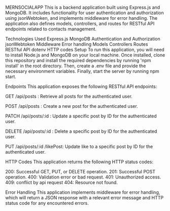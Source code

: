 MERNSOCIALAPP
This is a backend application built using Express.js and MongoDB. It includes functionality for user authentication and authorization using jsonWebtoken, and implements middleware for error handling. The application also defines models, controllers, and routes for RESTful API endpoints related to contacts management.

Technologies Used
Express.js
MongoDB
Authentication and Authorization
jsonWebtoken
Middleware
Error handling
Models
Controllers
Routes
RESTful API
dotenv
HTTP codes
Setup
To run this application, you will need to install Node.js and MongoDB on your local machine. Once installed, clone this repository and install the required dependencies by running 'npm install' in the root directory. Then, create a .env file and provide the necessary environment variables. Finally, start the server by running npm start.

Endpoints
This application exposes the following RESTful API endpoints:

GET /api/posts : Retrieve all posts for the authenticated user.

POST /api/posts : Create a new post for the authenticated user.

PATCH /api/posts/:id : Update a specific post by ID for the authenticated user.

DELETE /api/posts/:id : Delete a specific post by ID for the authenticated user.

PUT /api/posts/:id /likePost: Update like to a specific post by ID for the authenticated user.

HTTP Codes
This application returns the following HTTP status codes:

200: Successful GET, PUT, or DELETE operation.
201: Successful POST operation.
400: Validation error or bad request.
401: Unauthorized access.
409: conflict by api request
404: Resource not found.

Error Handling
This application implements middleware for error handling, which will return a JSON response with a relevant error message and HTTP status code for any encountered errors.